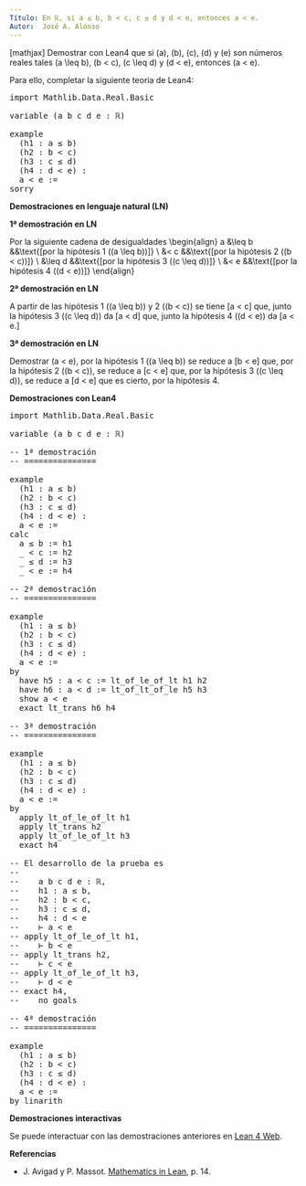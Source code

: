 ```yaml
---
Título: En ℝ, si a ≤ b, b < c, c ≤ d y d < e, entonces a < e.
Autor:  José A. Alonso
---
```


[mathjax]
Demostrar con Lean4 que si \(a\), \(b\), \(c\), \(d\) y \(e\) son números reales tales  \(a \leq b\), \(b < c\), \(c \leq d\) y \(d < e\), entonces \(a < e\).

Para ello, completar la siguiente teoría de Lean4:

<pre lang="lean">
import Mathlib.Data.Real.Basic

variable (a b c d e : ℝ)

example
  (h1 : a ≤ b)
  (h2 : b < c)
  (h3 : c ≤ d)
  (h4 : d < e) :
  a < e :=
sorry
</pre>
<!--more-->

<b>Demostraciones en lenguaje natural (LN)</b>

<b>1ª demostración en LN</b>

Por la siguiente cadena de desigualdades
\begin{align}
   a &\leq b    &&\text{[por la hipótesis 1 (\(a \leq b\))]} \\
     &< c       &&\text{[por la hipótesis 2 (\(b < c\))]} \\
     &\leq d    &&\text{[por la hipótesis 3 (\(c \leq d\))]} \\
     &< e       &&\text{[por la hipótesis 4 (\(d < e\))]}
\end{align}

<b>2ª demostración en LN</b>

A partir de las hipótesis 1 (\(a \leq b\)) y 2 (\(b < c\)) se tiene
\[a < c\]
que, junto la hipótesis 3 (\(c \leq d\)) da
\[a < d\]
que, junto la hipótesis 4 (\(d < e\)) da
\[a < e.\]

<b>3ª demostración en LN</b>

Demostrar \(a < e\), por la hipótesis 1 (\(a \leq b\)) se reduce a
\[b < e\]
que, por la hipótesis 2 (\(b < c\)), se reduce a
\[c < e\]
que, por la hipótesis 3 (\(c \leq d\)), se reduce a
\[d < e\]
que es cierto, por la hipótesis 4.

<b>Demostraciones con Lean4</b>

<pre lang="lean">
import Mathlib.Data.Real.Basic

variable (a b c d e : ℝ)

-- 1ª demostración
-- ===============

example
  (h1 : a ≤ b)
  (h2 : b < c)
  (h3 : c ≤ d)
  (h4 : d < e) :
  a < e :=
calc
  a ≤ b := h1
  _ < c := h2
  _ ≤ d := h3
  _ < e := h4

-- 2ª demostración
-- ===============

example
  (h1 : a ≤ b)
  (h2 : b < c)
  (h3 : c ≤ d)
  (h4 : d < e) :
  a < e :=
by
  have h5 : a < c := lt_of_le_of_lt h1 h2
  have h6 : a < d := lt_of_lt_of_le h5 h3
  show a < e
  exact lt_trans h6 h4

-- 3ª demostración
-- ===============

example
  (h1 : a ≤ b)
  (h2 : b < c)
  (h3 : c ≤ d)
  (h4 : d < e) :
  a < e :=
by
  apply lt_of_le_of_lt h1
  apply lt_trans h2
  apply lt_of_le_of_lt h3
  exact h4

-- El desarrollo de la prueba es
--
--    a b c d e : ℝ,
--    h1 : a ≤ b,
--    h2 : b < c,
--    h3 : c ≤ d,
--    h4 : d < e
--    ⊢ a < e
-- apply lt_of_le_of_lt h1,
--    ⊢ b < e
-- apply lt_trans h2,
--    ⊢ c < e
-- apply lt_of_le_of_lt h3,
--    ⊢ d < e
-- exact h4,
--    no goals

-- 4ª demostración
-- ===============

example
  (h1 : a ≤ b)
  (h2 : b < c)
  (h3 : c ≤ d)
  (h4 : d < e) :
  a < e :=
by linarith
</pre>

<b>Demostraciones interactivas</b>

Se puede interactuar con las demostraciones anteriores en <a href="https://lean.math.hhu.de/#url=https://raw.githubusercontent.com/jaalonso/Calculemus2/main/src/Cadena_de_desigualdades.lean" rel="noopener noreferrer" target="_blank">Lean 4 Web</a>.

<b>Referencias</b>

<ul>
<li> J. Avigad y P. Massot. <a href="https://bit.ly/3U4UjBk">Mathematics in Lean</a>, p. 14.</li>
</ul>
